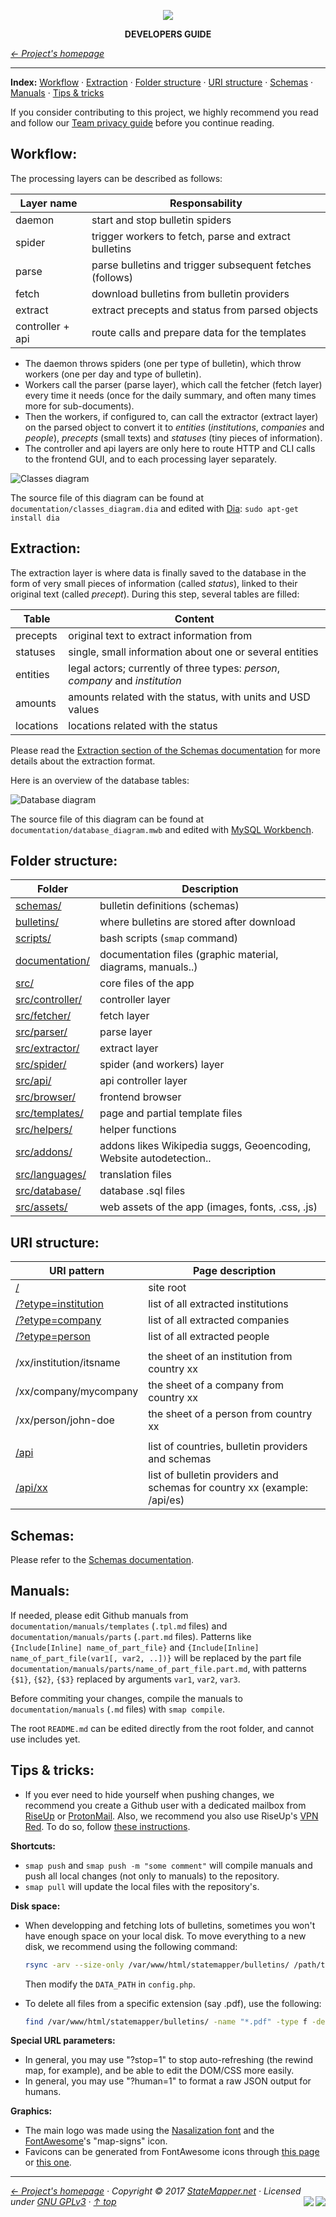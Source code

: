 <p align="center" id="top">
	<a href="https://github.com/StateMapper/StateMapper" title="Go to the project's homepage"><img src="../../src/assets/images/logo/logo-black-big.png" /></a>
</p>
<p align="center">
	<strong>DEVELOPERS GUIDE</strong>
</p>

*[&larr; Project's homepage](https://github.com/StateMapper/StateMapper#top)*

-----


**Index:** [Workflow](#workflow) · [Extraction](#extraction) · [Folder structure](#folder-structure) · [URI structure](#uri-structure) · [Schemas](#schemas) · [Manuals](#manuals) · [Tips & tricks](#tips--tricks)

If you consider contributing to this project, we highly recommend you read and follow our [Team privacy guide](PRIVACY.md#top) before you continue reading.



## Workflow:

The processing layers can be described as follows:

| Layer name | Responsability |
| -------- | ---- |
| daemon | start and stop bulletin spiders |
| spider | trigger workers to fetch, parse and extract bulletins |
| parse | parse bulletins and trigger subsequent fetches (follows) |
| fetch | download bulletins from bulletin providers |
| extract | extract precepts and status from parsed objects |
| controller + api | route calls and prepare data for the templates |

- The daemon throws spiders (one per type of bulletin), which throw workers (one per day and type of bulletin). 
- Workers call the parser (parse layer), which call the fetcher (fetch layer) every time it needs (once for the daily summary, and often many times more for sub-documents).
- Then the workers, if configured to, can call the extractor (extract layer) on the parsed object to convert it to *entities* (*institutions*, *companies* and *people*), *precepts* (small texts) and *statuses* (tiny pieces of information). 
- The controller and api layers are only here to route HTTP and CLI calls to the frontend GUI, and to each processing layer separately.

![Classes diagram](../classes_diagram.png)

The source file of this diagram can be found at ```documentation/classes_diagram.dia``` and edited with [Dia](http://dia-installer.de/download/linux.html): ```sudo apt-get install dia```


## Extraction:

The extraction layer is where data is finally saved to the database in the form of very small pieces of information (called *status*), linked to their original text (called *precept*). During this step, several tables are filled:

| Table | Content |
| ---- | ----- |
| precepts | original text to extract information from |
| statuses | single, small information about one or several entities |
| entities | legal actors; currently of three types: *person*, *company* and *institution* |
| amounts | amounts related with the status, with units and USD values |
| locations | locations related with the status |

Please read the [Extraction section of the Schemas documentation](SCHEMAS.md#extraction-format) for more details about the extraction format.

Here is an overview of the database tables:

![Database diagram](../database_diagram.png)

The source file of this diagram can be found at ```documentation/database_diagram.mwb``` and edited with [MySQL Workbench](https://www.mysql.com/products/workbench/design/).


## Folder structure:

| Folder | Description |
| ------- | ------ |
| [schemas/](../../schemas) | bulletin definitions (schemas) |
| [bulletins/](../../bulletins) | where bulletins are stored after download |
| [scripts/](../../scripts) | bash scripts (```smap``` command) |
| [documentation/](../../documentation) | documentation files (graphic material, diagrams, manuals..) |
| [src/](../../src) | core files of the app |
| [src/controller/](../../src/controller) | controller layer |
| [src/fetcher/](../../src/fetcher) | fetch layer |
| [src/parser/](../../src/parser) | parse layer |
| [src/extractor/](../../src/extractor) | extract layer |
| [src/spider/](../../src/spider) | spider (and workers) layer |
| [src/api/](../../src/api) | api controller layer |
| [src/browser/](../../src/browser) | frontend browser |
| [src/templates/](../../src/templates) | page and partial template files |
| [src/helpers/](../../src/helpers) | helper functions |
| [src/addons/](../../src/addons) | addons likes Wikipedia suggs, Geoencoding, Website autodetection..  |
| [src/languages/](../../src/languages) | translation files |
| [src/database/](../../src/database) | database .sql files |
| [src/assets/](../../src/assets) | web assets of the app (images, fonts, .css, .js) |


## URI structure:

| URI pattern  | Page description |
| ------------- | ------------- |
| [/](https://statemapper.net/) | site root |
| [/?etype=institution](https://statemapper.net/?etype=institution) | list of all extracted institutions |
| [/?etype=company](https://statemapper.net/?etype=company) | list of all extracted companies |
| [/?etype=person](https://statemapper.net/?etype=person) | list of all extracted people |
| | |
| /xx/institution/itsname | the sheet of an institution from country xx |
| /xx/company/mycompany	| the sheet of a company from country xx |
| /xx/person/john-doe | the sheet of a person from country xx |
| | |
| [/api](https://statemapper.net/api) | list of countries, bulletin providers and schemas |
| [/api/xx](https://statemapper.net/api/es) | list of bulletin providers and schemas for country xx (example: /api/es) |

## Schemas:

Please refer to the [Schemas documentation](SCHEMAS.md#top).

## Manuals:

If needed, please edit Github manuals from ```documentation/manuals/templates``` (```.tpl.md``` files) and ```documentation/manuals/parts``` (```.part.md``` files). Patterns like ```{Include[Inline] name_of_part_file}``` and ```{Include[Inline] name_of_part_file(var1[, var2, ..])}``` will be replaced by the part file ```documentation/manuals/parts/name_of_part_file.part.md```, with patterns ```{$1}```, ```{$2}```, ```{$3}``` replaced by arguments ```var1```, ```var2```, ```var3```.

Before commiting your changes, compile the manuals to ```documentation/manuals``` (```.md``` files) with ```smap compile```. 

The root ```README.md``` can be edited directly from the root folder, and cannot use includes yet.


## Tips & tricks:

* If you ever need to hide yourself when pushing changes, we recommend you create a Github user with a dedicated mailbox from [RiseUp](https://account.riseup.net/user/new) or [ProtonMail](https://protonmail.com/signup). Also, we recommend you also use RiseUp's [VPN Red](https://riseup.net/en/vpn). To do so, follow [these instructions](https://riseup.net/en/vpn/vpn-red/linux).


**Shortcuts:**

* ```smap push``` and ```smap push -m "some comment"``` will compile manuals and push all local changes (not only to manuals) to the repository.
* ```smap pull``` will update the local files with the repository's.

**Disk space:**

* When developping and fetching lots of bulletins, sometimes you won't have enough space on your local disk.
   To move everything to a new disk, we recommend using the following command:

   ```bash
   rsync -arv --size-only /var/www/html/statemapper/bulletins/ /path/to/your/external_disk/statemapper/data
   ```

   Then modify the ```DATA_PATH``` in ```config.php```.

* To delete all files from a specific extension (say .pdf), use the following:

   ```bash
   find /var/www/html/statemapper/bulletins/ -name "*.pdf" -type f -delete
   ```

**Special URL parameters:**

* In general, you may use "?stop=1" to stop auto-refreshing (the rewind map, for example), and be able to edit the DOM/CSS more easily.
* In general, you may use "?human=1" to format a raw JSON output for humans.

**Graphics:**

* The main logo was made using the [Nasalization font](../../src/assets/font/nasalization) and the [FontAwesome](http://fontawesome.io/icons/)'s "map-signs" icon.
* Favicons can be generated from FontAwesome icons through [this page](https://paulferrett.com/fontawesome-favicon/) or [this one](https://gauger.io/fonticon/).


-----

*[&larr; Project's homepage](https://github.com/StateMapper/StateMapper#top) · Copyright &copy; 2017 [StateMapper.net](https://statemapper.net) · Licensed under [GNU GPLv3](../../COPYING) · [&uarr; top](#top)* <img src="[![Bitbucket issues](https://img.shields.io/bitbucket/issues/atlassian/python-bitbucket.svg?style=social" align="right" /> <img src="http://hits.dwyl.com/StateMapper/StateMapper.svg?style=flat-square" align="right" />

